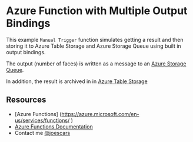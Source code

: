 # Azure Function with Multiple Output Bindings

This example `Manual Trigger` function simulates getting a result and then storing it to Azure Table Storage and Azure Storage Queue using built in output bindings. 

The output (number of faces) is written as a message to an [Azure Storage Queue](https://docs.microsoft.com/en-us/azure/storage/storage-dotnet-how-to-use-queues). 

In addition, the result is archived in  in [Azure Table Storage](https://docs.microsoft.com/en-us/azure/storage/storage-dotnet-how-to-use-tables)

## Resources
- [Azure Functions] (https://azure.microsoft.com/en-us/services/functions/
)
- [Azure Functions Documentation](https://docs.microsoft.com/en-us/azure/azure-functions/)
- Contact me [@joescars](https://twitter.com/joescars)
